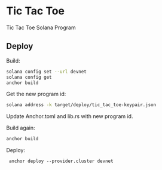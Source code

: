 # Tic Tac Toe
Tic Tac Toe Solana Program

## Deploy
Build:
```sh
solana config set --url devnet
solana config get
anchor build
```
Get the new program id:
```sh
solana address -k target/deploy/tic_tac_toe-keypair.json
```

Update Anchor.toml and lib.rs with new program id.

Build again:
```sh
anchor build
```
Deploy:
```shell
 anchor deploy --provider.cluster devnet
```
